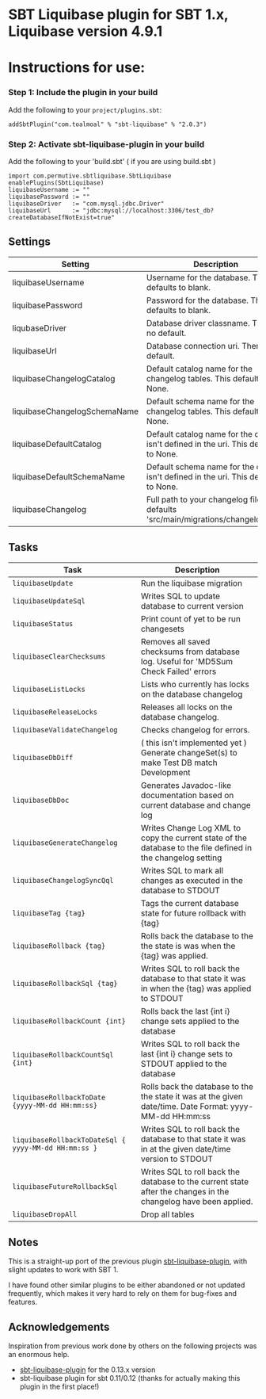 SBT Liquibase plugin for SBT 1.x, Liquibase version 4.9.1
====================================

# Instructions for use:
### Step 1: Include the plugin in your build

Add the following to your `project/plugins.sbt`:

    addSbtPlugin("com.toalmoal" % "sbt-liquibase" % "2.0.3")

### Step 2: Activate sbt-liquibase-plugin in your build

Add the following to your 'build.sbt' ( if you are using build.sbt )

    import com.permutive.sbtliquibase.SbtLiquibase
    enablePlugins(SbtLiquibase)
    liquibaseUsername := ""
    liquibasePassword := ""
    liquibaseDriver   := "com.mysql.jdbc.Driver"
    liquibaseUrl      := "jdbc:mysql://localhost:3306/test_db?createDatabaseIfNotExist=true"

## Settings

|Setting|Description|Example|
|-------|-----------|-------|
|liquibaseUsername|Username for the database. This defaults to blank.|`liquibaseUsername := "your_db_username"`|
|liquibasePassword|Password for the database. This defaults to blank.|`liquibasePassword := "secret"`|
|liqubaseDriver|Database driver classname. There is no default.|`liquibaseDriver := "com.mysql.jdbc.Driver"`|
|liquibaseUrl|Database connection uri. There is no default.|`liquibaseUrl := "jdbc:mysql://localhost:3306/mydb"`|
|liquibaseChangelogCatalog|Default catalog name for the changelog tables. This defaults to None.|`liquibaseChangelogCatalog := Some("my_catalog")`|
|liquibaseChangelogSchemaName|Default schema name for the changelog tables. This defaults to None.|`liquibaseChangelogSchemaName := Some("my_schema")`|
|liquibaseDefaultCatalog|Default catalog name for the db if it isn't defined in the uri. This defaults to None.|`liquibaseDefaultCatalog := Some("my_catalog")`|
|liquibaseDefaultSchemaName|Default schema name for the db if it isn't defined in the uri. This defaults to None.|`liquibaseDefaultSchemaName := Some("my_schema")`|
|liquibaseChangelog|Full path to your changelog file. This defaults 'src/main/migrations/changelog.xml'.|`liquibaseChangelog := "other/path/dbchanges.xml"`|

## Tasks

|Task|Description|
|----|-----------|
|`liquibaseUpdate`|Run the liquibase migration|
|`liquibaseUpdateSql`|Writes SQL to update database to current version|
|`liquibaseStatus`|Print count of yet to be run changesets|
|`liquibaseClearChecksums`|Removes all saved checksums from database log. Useful for 'MD5Sum Check Failed' errors|
|`liquibaseListLocks`|Lists who currently has locks on the database changelog|
|`liquibaseReleaseLocks`|Releases all locks on the database changelog.|
|`liquibaseValidateChangelog`|Checks changelog for errors.|
|`liquibaseDbDiff`|( this isn't implemented yet ) Generate changeSet(s) to make Test DB match Development|
|`liquibaseDbDoc`|Generates Javadoc-like documentation based on current database and change log|
|`liquibaseGenerateChangelog`|Writes Change Log XML to copy the current state of the database to the file defined in the changelog setting|
|`liquibaseChangelogSyncQql`|Writes SQL to mark all changes as executed in the database to STDOUT|
|`liquibaseTag {tag}`|Tags the current database state for future rollback with {tag}|
|`liquibaseRollback {tag}`|Rolls back the database to the the state is was when the {tag} was applied.|
|`liquibaseRollbackSql {tag}`|Writes SQL to roll back the database to that state it was in when the {tag} was applied to STDOUT|
|`liquibaseRollbackCount {int}`|Rolls back the last {int i} change sets applied to the database|
|`liquibaseRollbackCountSql {int}`|Writes SQL to roll back the last {int i} change sets to STDOUT applied to the database|
|`liquibaseRollbackToDate {yyyy-MM-dd HH:mm:ss}`|Rolls back the database to the the state it was at the given date/time. Date Format: yyyy-MM-dd HH:mm:ss|
|`liquibaseRollbackToDateSql { yyyy-MM-dd HH:mm:ss }`|Writes SQL to roll back the database to that state it was in at the given date/time version to STDOUT|
|`liquibaseFutureRollbackSql`|Writes SQL to roll back the database to the current state after the changes in the changelog have been applied.|
|`liquibaseDropAll`|Drop all tables|

Notes
------------------
This is a straight-up port of the previous plugin [sbt-liquibase-plugin](https://github.com/sbtliquibase/sbt-liquibase-plugin), with slight
updates to work with SBT 1.

I have found other similar plugins to be either abandoned or not updated frequently, which makes it very hard to rely on them for bug-fixes and features.

Acknowledgements
---------------
Inspiration from previous work done by others on the following projects was an enormous help.
 * [sbt-liquibase-plugin](https://github.com/sbtliquibase/sbt-liquibase-plugin) for the 0.13.x version
 * sbt-liquibase plugin for sbt 0.11/0.12 (thanks for actually making this plugin in the first place!)



